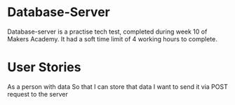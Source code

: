 # Database-Server
Database-server is a practise tech test, completed during week 10 of Makers Academy. It had a soft time limit of 4 working hours to complete.

# User Stories

As a person with data
So that I can store that data
I want to send it via POST request to the server

